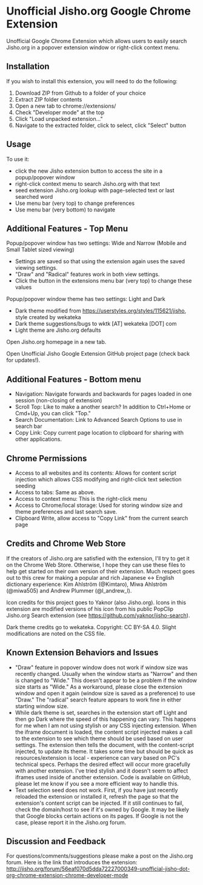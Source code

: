 # Unofficial Jisho.org Google Chrome Extension

Unofficial Google Chrome Extension which allows users to easily search Jisho.org in a popover extension window or right-click context menu.

## Installation
If you wish to install this extension, you will need to do the following:

1. Download ZIP from Github to a folder of your choice
2. Extract ZIP folder contents
3. Open a new tab to chrome://extensions/
4. Check "Developer mode" at the top
5. Click "Load unpacked extension..."
6. Navigate to the extracted folder, click to select, click "Select" button


## Usage
To use it:
- click the new Jisho extension button to access the site in a popup/popover window
- right-click context menu to search Jisho.org with that text
- seed extension Jisho.org lookup with page-selected text or last searched word
- Use menu bar (very top) to change preferences
- Use menu bar (very bottom) to navigate


## Additional Features - Top Menu
Popup/popover window has two settings: Wide and Narrow (Mobile and Small Tablet sized viewing)
 - Settings are saved so that using the extension again uses the saved viewing settings.
 - "Draw" and "Radical" features work in both view settings.
 - Click the button in the extensions menu bar (very top) to change these values
 
Popup/popover window theme has two settings: Light and Dark
 - Dark theme modified from https://userstyles.org/styles/115621/jisho, style created by wekateka
 - Dark theme suggestions/bugs to wktk [AT] wekateka [DOT] com
 - Light theme are Jisho.org defaults

Open Jisho.org homepage in a new tab.

Open Unofficial Jisho Google Extension GitHub project page (check back for updates!).


## Additional Features - Bottom menu
- Navigation: Navigate forwards and backwards for pages loaded in one session (non-closing of extension)
- Scroll Top: Like to make a another search? In addition to Ctrl+Home or Cmd+Up, you can click "Top."
- Search Documentation: Link to Advanced Search Options to use in search bar
- Copy Link: Copy current page location to clipboard for sharing with other applications.


## Chrome Permissions
 - Access to all websites and its contents: Allows for content script injection which allows CSS modifying and right-click text selection seeding
 - Access to tabs: Same as above.
 - Access to context menu: This is the right-click menu
 - Access to Chrome/local storage: Used for storing window size and theme preferences and last search save.
 - Clipboard Write, allow access to "Copy Link" from the current search page


## Credits and Chrome Web Store
If the creators of Jisho.org are satisfied with the extension, I'll try to get it on the Chrome Web Store. Otherwise, I hope they can use these files to help get started on their own version of their extension. Much respect goes out to this crew for making a popular and rich Japanese <-> English dictionary experience: Kim Ahlström (@Kimtaro), Miwa Ahlström (@miwa505) and Andrew Plummer (@l_andrew_l).

Icon credits for this project goes to Yaknor (also Jisho.org). Icons in this extension are modified versions of his icon from his public PopClip Jisho.org Search extension (see https://github.com/yaknor/jisho-search).

Dark theme credits go to wekateka. Copyright: CC BY-SA 4.0. Slight modifications are noted on the CSS file.


## Known Extension Behaviors and Issues
 - "Draw" feature in popover window does not work if window size was recently changed. Usually when the window starts as "Narrow" and then is changed to "Wide." This doesn't appear to be a problem if the window size starts as "Wide." As a workaround, please close the extension window and open it again (window size is saved as a preference) to use "Draw." The "radical" search feature appears to work fine in either starting window size.
 - While dark theme is set, searches in the extension start off Light and then go Dark where the speed of this happening can vary. This happens for me when I am not using stylish or any CSS injecting extension. When the iframe document is loaded, the content script injected makes a call to the extension to see which theme should be used based on user settings. The extension then tells the document, with the content-script injected, to update its theme. It takes some time but should be quick as resources/extension is local - experience can vary based on PC's technical specs. Perhaps the desired effect will occur more gracefully with another extension. I've tried stylish and it doesn't seem to affect iframes used inside of another extension. Code is available on GitHub, please let me know if you see a more efficient way to handle this.
 - Text selection seed does not work. First, if you have just recently reloaded the extension or installed it, refresh the page so that the extension's content script can be injected. If it still continues to fail, check the domain/host to see if it's owned by Google. It may be likely that Google blocks certain actions on its pages. If Google is not the case, please report it in the Jisho.org forum.
 
 
 ## Discussion and Feedback
 For questions/comments/suggestions please make a post on the Jisho.org forum. Here is the link that introduces the extension: http://jisho.org/forum/56eaf070d5dda72227000349-unofficial-jisho-dot-org-chrome-extension-chrome-developer-mode
